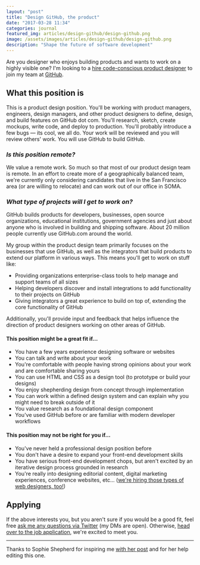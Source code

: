 ```yaml
---
layout: "post"
title: "Design GitHub, the product"
date: "2017-03-28 11:34"
categories: journal
featured_img: articles/design-github/design-github.png
image: /assets/images/articles/design-github/design-github.png
description: "Shape the future of software development"
---
```


Are you designer who enjoys building products and wants to work on a highly visible one? I'm looking to a [hire code-conscious product designer][e7d0e273] to join my team at [GitHub][05966cd1].

  [05966cd1]: https://github.com "GitHub"
  [e7d0e273]: https://boards.greenhouse.io/github/jobs/580527#.WNvkI1KZNjA "GitHub's Product Designer job application"

## What this position is

This is a product design position. You'll be working with product managers, engineers, design managers, and other product designers to define, design,  and build features on GitHub dot com. You'll research, sketch, create mockups, write code, and deploy to production. You'll probably introduce a few bugs — its cool, we all do. Your work will be reviewed and you will review others' work. You will use GitHub to build GitHub.

### _Is this position remote?_

We value a remote work. So much so that most of our product design team is remote. In an effort to create more of a geographically balanced team, we're currently only considering candidates that live in the San Francisco area (or are willing to relocate) and can work out of our office in SOMA.

### _What type of projects will I get to work on?_

GitHub builds products for developers, businesses, open source organizations, educational institutions, government agencies and just about anyone who is involved in building and shipping software. About 20 million people currently use GitHub.com around the world.

My group within the product design team primarily focuses on the businesses that use GitHub, as well as the integrators that build products to extend our platform in various ways. This means you'll get to work on stuff like:

-   Providing organizations enterprise-class tools to help manage and support teams of all sizes
-   Helping developers discover and install integrations to add functionality to their projects on GitHub
-   Giving integrators a great experience to build on top of, extending the core functionality of GitHub

Additionally, you'll provide input and feedback that helps influence the direction of product designers working on other areas of GitHub.

#### This position might be a great fit if...

-   You have a few years experience designing software or websites
-   You can talk and write about your work
-   You're comfortable with people having strong opinions about your work and are comfortable sharing yours
-   You can use HTML and CSS as a design tool (to prototype or build your designs)
-   You enjoy shepherding design from concept through implementation
-   You can work within a defined design system and can explain why you might need to break outside of it
-   You value research as a foundational design component
-   You've used GitHub before or are familiar with modern developer workflows

#### This position may not be right for you if...

-   You've never held a professional design position before
-   You don't have a desire to expand your front-end development skills
-   You have serious front-end development chops, but aren't excited by an iterative design process grounded in research
-   You're really into designing editorial content, digital marketing experiences, conference websites, etc... ([we're hiring those types of web designers,  too!](http://sophieshepherd.com/2017/12/06/hiring-a-web-designer.html))

## Applying

If the above interests you, but you aren't sure if you would be a good fit, feel free [ask me any questions via Twitter](https://twitter.com/pmarsceill) (my DMs are open). Otherwise, [head over to the job application](https://boards.greenhouse.io/github/jobs/580527#.WNvkI1KZNjA), we're excited to meet you.

---

Thanks to Sophie Shepherd for inspiring me [with her post][5443eed0] and for her help editing this one.

  [5443eed0]: http://sophieshepherd.com/2017/12/06/hiring-a-web-designer.html "Calling All Web Designers"
